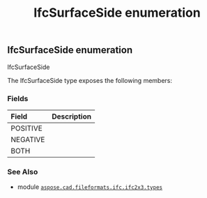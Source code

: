 ﻿---
title: IfcSurfaceSide enumeration
second_title: Aspose.CAD for Python via .NET API References
description: 
type: docs
weight: 3020
url: /python-net/aspose.cad.fileformats.ifc.ifc2x3.types/ifcsurfaceside/
is_root: false
---

## IfcSurfaceSide enumeration

IfcSurfaceSide



The IfcSurfaceSide type exposes the following members:

### Fields
| Field | Description |
| :- | :- |
| POSITIVE |  |
| NEGATIVE |  |
| BOTH |  |



### See Also
* module [`aspose.cad.fileformats.ifc.ifc2x3.types`](..)
